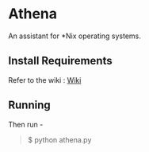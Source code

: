 # Athena
An assistant for *Nix operating systems.

## Install Requirements
Refer to the wiki : [Wiki](https://github.com/mananyadav/Athena/wiki "Google's Homepage")

## Running
Then run - 
> $ python athena.py 
